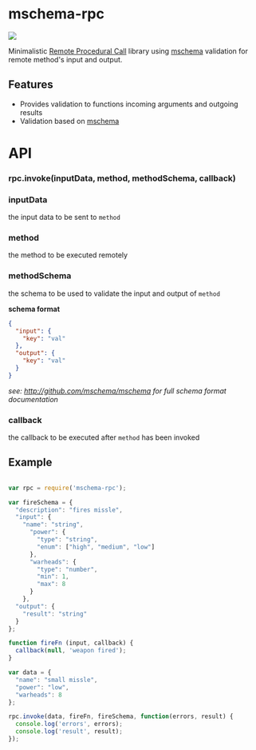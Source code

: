 # mschema-rpc

<img src="https://travis-ci.org/mschema/mschema-rpc.svg?branch=master"/>

Minimalistic [Remote Procedural Call](http://en.wikipedia.org/wiki/Remote_procedure_call) library using [mschema](http://mschema.org) validation for remote method's input and output.

## Features

 - Provides validation to functions incoming arguments and outgoing results
 - Validation based on [mschema](http://mschema.org)

# API

### rpc.invoke(inputData, method, methodSchema, callback)

### inputData
the input data to be sent to `method`

### method
the method to be executed remotely

### methodSchema
the schema to be used to validate the input and output of `method`

**schema format**
```json
{
  "input": {
    "key": "val"
  },
  "output": {
    "key": "val"
  }
}
```
*see: http://github.com/mschema/mschema for full schema format documentation*

### callback

the callback to be executed after `method` has been invoked

## Example

```js 

var rpc = require('mschema-rpc');

var fireSchema = {
  "description": "fires missle",
  "input": {
    "name": "string",
      "power": {
        "type": "string",
        "enum": ["high", "medium", "low"]
      },
      "warheads": {
        "type": "number",
        "min": 1,
        "max": 8
      }
    },
  "output": {
    "result": "string"
  }
};

function fireFn (input, callback) {
  callback(null, 'weapon fired');
}

var data = {
  "name": "small missle",
  "power": "low",
  "warheads": 8
};

rpc.invoke(data, fireFn, fireSchema, function(errors, result) {
  console.log('errors', errors);
  console.log('result', result);
});
```